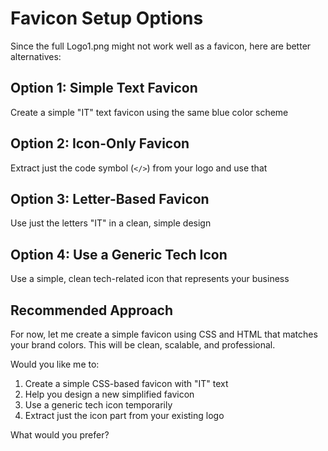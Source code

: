 # Favicon Setup Options

Since the full Logo1.png might not work well as a favicon, here are better alternatives:

## Option 1: Simple Text Favicon
Create a simple "IT" text favicon using the same blue color scheme

## Option 2: Icon-Only Favicon  
Extract just the code symbol (`</>`) from your logo and use that

## Option 3: Letter-Based Favicon
Use just the letters "IT" in a clean, simple design

## Option 4: Use a Generic Tech Icon
Use a simple, clean tech-related icon that represents your business

## Recommended Approach

For now, let me create a simple favicon using CSS and HTML that matches your brand colors. This will be clean, scalable, and professional.

Would you like me to:
1. Create a simple CSS-based favicon with "IT" text
2. Help you design a new simplified favicon
3. Use a generic tech icon temporarily
4. Extract just the icon part from your existing logo

What would you prefer?
